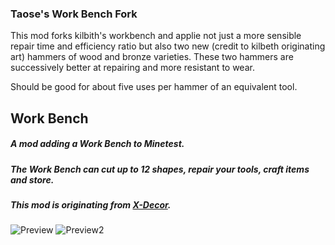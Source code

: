 ### Taose's Work Bench Fork ###
This mod forks kilbith's workbench and applie not just a more sensible repair time and efficiency ratio 
but also two new (credit to kilbeth originating art) hammers of wood and bronze varieties. These two hammers are successively better at repairing and more resistant to wear. 

Should be good for about five uses per hammer of an equivalent tool. 


## Work Bench ##

##### A mod adding a Work Bench to Minetest. #####
##### The Work Bench can cut up to 12 shapes, repair your tools, craft items and store. #####

##### This mod is originating from [X-Decor](https://github.com/kilbith/xdecor). #####

![Preview](http://i.imgur.com/Pqg3G92.png)
![Preview2](http://i.imgur.com/cCR4FJc.png)


